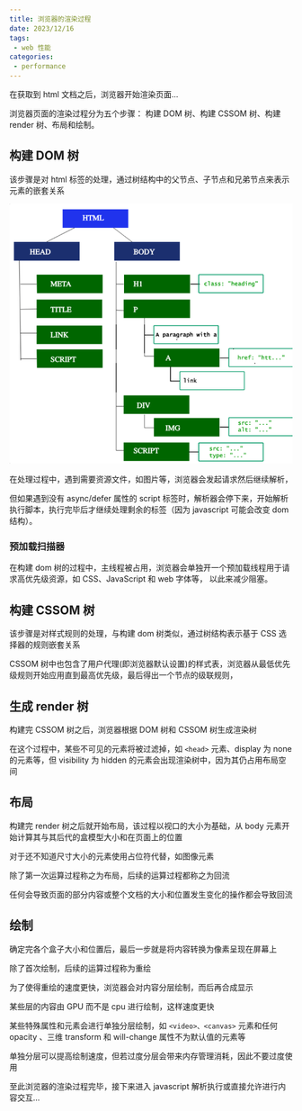 ```yaml
---
title: 浏览器的渲染过程
date: 2023/12/16
tags:
 - web 性能
categories:
 - performance
---
```


在获取到 html 文档之后，浏览器开始渲染页面...

浏览器页面的渲染过程分为五个步骤： 构建 DOM 树、构建 CSSOM 树、构建 render 树、布局和绘制。

## 构建 DOM 树
该步骤是对 html 标签的处理，通过树结构中的父节点、子节点和兄弟节点来表示元素的嵌套关系

![screen1.png](./121601/screen1.png)

在处理过程中，遇到需要资源文件，如图片等，浏览器会发起请求然后继续解析，

但如果遇到没有 async/defer 属性的 script 标签时，解析器会停下来，开始解析执行脚本，执行完毕后才继续处理剩余的标签（因为 javascript 可能会改变 dom 结构）。


### 预加载扫描器
在构建 dom 树的过程中，主线程被占用，浏览器会单独开一个预加载线程用于请求高优先级资源，如 CSS、JavaScript 和 web 字体等， 以此来减少阻塞。

## 构建 CSSOM 树
该步骤是对样式规则的处理，与构建 dom 树类似，通过树结构表示基于 CSS 选择器的规则嵌套关系

CSSOM 树中也包含了用户代理(即浏览器默认设置)的样式表，浏览器从最低优先级规则开始应用直到最高优先级，最后得出一个节点的级联规则，

## 生成 render 树
构建完 CSSOM 树之后，浏览器根据 DOM 树和 CSSOM 树生成渲染树

在这个过程中，某些不可见的元素将被过滤掉，如 `<head>` 元素、display 为 none 的元素等，但 visibility 为 hidden 的元素会出现渲染树中，因为其仍占用布局空间

## 布局
构建完 render 树之后就开始布局，该过程以视口的大小为基础，从 body 元素开始计算其与其后代的盒模型大小和在页面上的位置

对于还不知道尺寸大小的元素使用占位符代替，如图像元素

除了第一次运算过程称之为布局，后续的运算过程都称之为回流

任何会导致页面的部分内容或整个文档的大小和位置发生变化的操作都会导致回流

## 绘制
确定完各个盒子大小和位置后，最后一步就是将内容转换为像素呈现在屏幕上

除了首次绘制，后续的运算过程称为重绘

为了使得重绘的速度更快，浏览器会对内容分层绘制，而后再合成显示

某些层的内容由 GPU 而不是 cpu 进行绘制，这样速度更快

某些特殊属性和元素会进行单独分层绘制，如 `<video>、<canvas>` 元素和任何 opacity 、三维 transform 和 will-change 属性不为默认值的元素等

单独分层可以提高绘制速度，但若过度分层会带来内存管理消耗，因此不要过度使用


至此浏览器的渲染过程完毕，接下来进入 javascript 解析执行或直接允许进行内容交互...




